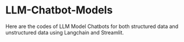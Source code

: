 # LLM-Chatbot-Models
Here are the codes of LLM Model Chatbots for both structured data and unstructured data using Langchain and Streamlit.

